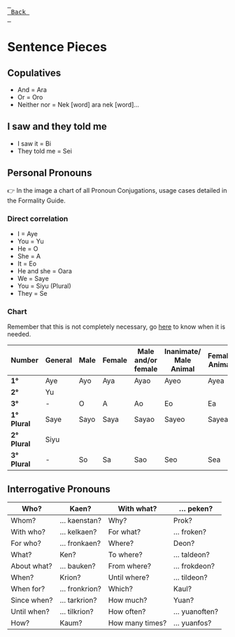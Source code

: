 [<kbd> <br> Back <br> </kbd>][Back]

[Back]: https://metroman.me/en/balkeon/docs

# Sentence Pieces

## Copulatives
- And = Ara
- Or = Oro
- Neither nor = Nek [word] ara nek [word]...

## I saw and they told me
- I saw it = Bi
- They told me = Sei

## Personal Pronouns

👉 In the image a chart of all Pronoun Conjugations, usage cases detailed in the Formality Guide.

### Direct correlation

- I = Aye
- You = Yu
- He = O
- She = A
- It = Eo
- He and she = Oara
- We = Saye
- You = Siyu (Plural)
- They = Se

### Chart

Remember that this is not completely necessary, go [here](https://www.metroman.me/en/balkeon/docs/instructions/formalityregister) to know when it is needed.

| **Number**    | **General** | **Male** | **Female** | **Male and/or female** | **Inanimate/ Male Animal** | **Female Animal** |
| ------------- | ----------- | -------- | ---------- | ---------------------- | -------------------------- | ----------------- |
| **1°**        | Aye         | Ayo      | Aya        | Ayao                   | Ayeo                       | Ayea              |
| **2°**        | Yu          |
| **3°**        | \-          | O        | A          | Ao                     | Eo                         | Ea                |
| **1° Plural** | Saye        | Sayo     | Saya       | Sayao                  | Sayeo                      | Sayea             |
| **2° Plural** | Siyu        |
| **3° Plural** | \-          | So       | Sa         | Sao                    | Seo                        | Sea               |

## Interrogative Pronouns


| Who?        | Kaen?        | With what?      | … peken?     |
| ----------- | ------------ | --------------- | ------------ |
| Whom?       | … kaenstan?  | Why?            | Prok?        |
| With who?   | … kelkaen?   | For what?       | … froken?    |
| For who?    | … fronkaen?  | Where?          | Deon?        |
| What?       | Ken?         | To where?       | … taldeon?   |
| About what? | … bauken?    | From where?     | … frokdeon?  |
| When?       | Krion?       | Until where?    | … tildeon?   |
| When for?   | … fronkrion? | Which?          | Kaul?        |
| Since when? | … tarkrion?  | How much?       | Yuan?        |
| Until when? | … tilkrion?  | How often?      | … yuanoften? |
| How?        | Kaum?        | How many times? | … yuanfos?   |

